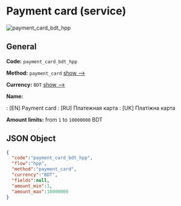 
# Payment card (service) 
![payment_card_bdt_hpp](https://static.openfintech.io/payment_methods/payment_card_bdt_hpp/logo.svg?w=400&c=v0.59.26#w200)  

## General 
 
**Code:** `payment_card_bdt_hpp` 
 
**Method:** `payment_card` 
 [show -->](/payment-methods/payment_card/) 
 
**Currency:** `BDT` [show -->](/currencies/BDT/) 
 
**Name:** 
 
:	[EN] Payment card 
:	[RU] Платежная карта 
:	[UK] Платіжна карта 
 
**Amount limits:** from `1` to `10000000` BDT 

## JSON Object 

```json
{
  "code":"payment_card_bdt_hpp",
  "flow":"hpp",
  "method":"payment_card",
  "currency":"BDT",
  "fields":null,
  "amount_min":1,
  "amount_max":10000000
}
```  
